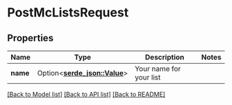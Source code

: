 # PostMcListsRequest

## Properties

Name | Type | Description | Notes
------------ | ------------- | ------------- | -------------
**name** | Option<[**serde_json::Value**](.md)> | Your name for your list | 

[[Back to Model list]](../README.md#documentation-for-models) [[Back to API list]](../README.md#documentation-for-api-endpoints) [[Back to README]](../README.md)


